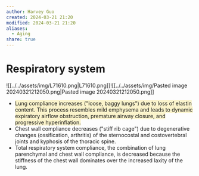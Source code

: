 ```yaml
---
author: Harvey Guo
created: 2024-03-21 21:20
modified: 2024-03-21 21:20
aliases:
  - Aging
share: true
---
```

# Respiratory system
![[../../assets/img/L71610.png|L71610.png]]![[../../assets/img/Pasted image 20240321212050.png|Pasted image 20240321212050.png]]
- <span style="background:rgba(240, 200, 0, 0.2)">Lung compliance increases ("loose, baggy lungs") due to loss of elastin content.  This process resembles mild emphysema and leads to dynamic expiratory airflow obstruction, premature airway closure, and progressive hyperinflation.</span>
- Chest wall compliance decreases ("stiff rib cage") due to degenerative changes (ossification, arthritis) of the sternocostal and costovertebral joints and kyphosis of the thoracic spine.
- Total respiratory system compliance, the combination of lung parenchymal and chest wall compliance, is decreased because the stiffness of the chest wall dominates over the increased laxity of the lung.
